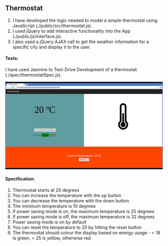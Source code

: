 ## Thermostat

1. I have developed the logic needed to model a simple thermostat using JavaScript (./public/src/thermostat.js).
2. I used jQuery to add interactive functionality into the App (./public/js/interface.js).
3. I also used a jQuery AJAX call to get the weather information for a specific city and display it to the user.


#### Tests:

I have used Jasmine to Test-Drive Development of a thermostat (./spec/thermostatSpec.js).


![Alt text](./public/img/thermostat.jpeg)


#### Specification:

1. Thermostat starts at 20 degrees
2. You can increase the temperature with the up button
3. You can decrease the temperature with the down button
4. The minimum temperature is 10 degrees
5. If power saving mode is on, the maximum temperature is 25 degrees
6. If power saving mode is off, the maximum temperature is 32 degrees
7. Power saving mode is on by default
8. You can reset the temperature to 20 by hitting the reset button
9. The thermostat should colour the display based on energy usage - < 18 is green, < 25 is yellow, otherwise red